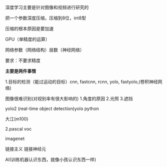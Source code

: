 深度学习主要是针对图像和视频进行研究的

把一个参数深度压缩，压缩到8位，int8型

压缩的根本原因是要加速

GPU（单精度的运算）

网络参数（网络结构）层数（神经网络）

要求：不要求精度

**主要是两件事情**

1.目标的检测（能过运动的目标）cnn, fastcnn, rcnn, yolo, fastyolo,(卷积神经网络) 

图像很难识别(对视别率有很大影响的) 1.角度的原因 2.光照          3.遮挡

yolo2 (real-time object detection)yolo python

大江(m100)

2.pascal voc

imagenet

链接主义  链接神经元

AI(训练机器认识东西，就像小孩认识东西一样)

